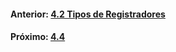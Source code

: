 <link rel="stylesheet" href="css/style.css">

#### Anterior: [4.2 Tipos de Registradores](./tipos_registradores.md)   
#### Próximo: [4.4 ](./baixo-nivel/.md)  